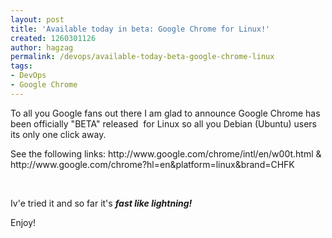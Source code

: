 ```yaml
---
layout: post
title: 'Available today in beta: Google Chrome for Linux!'
created: 1260301126
author: hagzag
permalink: /devops/available-today-beta-google-chrome-linux
tags:
- DevOps
- Google Chrome
---
```

<p>To all you Google fans out there I am glad to announce Google Chrome has been officially &quot;BETA&quot; released &nbsp;for Linux so all you Debian (Ubuntu) users its only one click away.</p>
<p>See the following links: http://www.google.com/chrome/intl/en/w00t.html &amp; http://www.google.com/chrome?hl=en&amp;platform=linux&amp;brand=CHFK&nbsp;</p>
<p>&nbsp;</p>
<p>Iv'e tried it and so far it's <em><strong>fast like lightning!</strong></em></p>
<p>Enjoy!</p>
